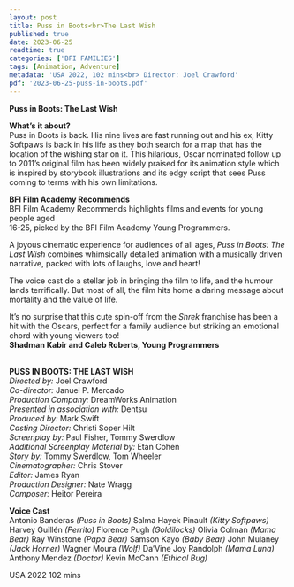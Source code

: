 ```yaml
---
layout: post
title: Puss in Boots<br>The Last Wish
published: true
date: 2023-06-25
readtime: true
categories: ['BFI FAMILIES']
tags: [Animation, Adventure]
metadata: 'USA 2022, 102 mins<br> Director: Joel Crawford'
pdf: '2023-06-25-puss-in-boots.pdf'
---
```


**Puss in Boots:  The Last Wish**

**What’s it about?**  
Puss in Boots is back. His nine lives are fast running out and his ex, Kitty Softpaws is back in his life as they both search for a map that has the location of the wishing star on it. This hilarious, Oscar nominated follow up to 2011’s original film has been widely praised for its animation style which is inspired by storybook illustrations and its edgy script that sees Puss coming to terms with his own limitations.  

**BFI Film Academy Recommends**  
BFI Film Academy Recommends highlights films and events for young people aged  
16-25, picked by the BFI Film Academy Young Programmers.

A joyous cinematic experience for audiences of all ages, _Puss in Boots: The Last Wish_ combines whimsically detailed animation with a musically driven narrative, packed with lots of laughs, love and heart!

The voice cast do a stellar job in bringing the film to life, and the humour lands terrifically. But most of all, the film hits home a daring message about mortality and the value of life.

It’s no surprise that this cute spin-off from the _Shrek_ franchise has been a hit with the Oscars, perfect for a family audience but striking an emotional chord with young viewers too!  
**Shadman Kabir and Caleb Roberts, Young Programmers**  
<br>

**PUSS IN BOOTS: THE LAST WISH**  
_Directed by:_ Joel Crawford  
_Co-director:_ Januel P. Mercado  
_Production Company:_ DreamWorks Animation  
_Presented in association with:_ Dentsu  
_Produced by:_ Mark Swift  
_Casting Director:_ Christi Soper Hilt  
_Screenplay by:_ Paul Fisher, Tommy Swerdlow  
_Additional Screenplay Material by:_ Etan Cohen  
_Story by:_ Tommy Swerdlow, Tom Wheeler  
_Cinematographer:_ Chris Stover  
_Editor:_ James Ryan  
_Production Designer:_ Nate Wragg  
_Composer:_ Heitor Pereira  

**Voice Cast**  
Antonio Banderas _(Puss in Boots)_ 
Salma Hayek Pinault _(Kitty Softpaws)_
Harvey Guillén _(Perrito)_
Florence Pugh _(Goldilocks)_
Olivia Colman _(Mama Bear)_
Ray Winstone _(Papa Bear)_
Samson Kayo _(Baby Bear)_
John Mulaney _(Jack Horner)_
Wagner Moura _(Wolf)_
Da’Vine Joy Randolph _(Mama Luna)_
Anthony Mendez _(Doctor)_
Kevin McCann _(Ethical Bug)_

USA 2022
102 mins
<!--stackedit_data:
eyJoaXN0b3J5IjpbLTQ0NDU2NjI1Ml19
-->
